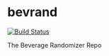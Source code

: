 # bevrand
[![Build Status](https://travis-ci.org/bevrand/bevrand.svg?branch=master)](https://travis-ci.org/bevrand/bevrand)

The Beverage Randomizer Repo

